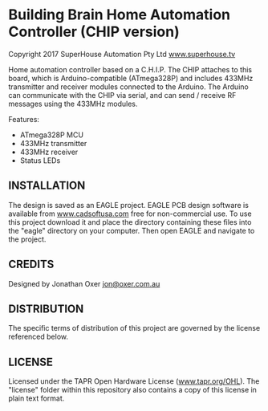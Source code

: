 Building Brain Home Automation Controller (CHIP version)
=========================================================
Copyright 2017 SuperHouse Automation Pty Ltd  www.superhouse.tv  

Home automation controller based on a C.H.I.P. The CHIP
attaches to this board, which is Arduino-compatible (ATmega328P) and
includes 433MHz transmitter and receiver modules connected to the
Arduino. The Arduino can communicate with the CHIP via serial, and
can send / receive RF messages using the 433MHz modules.

Features:

 * ATmega328P MCU
 * 433MHz transmitter
 * 433MHz receiver
 * Status LEDs


INSTALLATION
------------
The design is saved as an EAGLE project. EAGLE PCB design software is
available from www.cadsoftusa.com free for non-commercial use. To use
this project download it and place the directory containing these files
into the "eagle" directory on your computer. Then open EAGLE and
navigate to the project.


CREDITS
-------
Designed by Jonathan Oxer jon@oxer.com.au


DISTRIBUTION
------------
The specific terms of distribution of this project are governed by the
license referenced below.


LICENSE
-------
Licensed under the TAPR Open Hardware License (www.tapr.org/OHL).
The "license" folder within this repository also contains a copy of
this license in plain text format.
